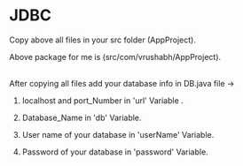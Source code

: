 # JDBC

Copy above all files in your src folder (AppProject).<br>

Above package for me is (src/com/vrushabh/AppProject).<br><br>

After copying all files add your database info in DB.java file -> <br>
1) localhost and port_Number in 'url' Variable .
2) Database_Name in 'db' Variable.
3) User name of your database in 'userName' Variable.
4) Password of your database in 'password' Variable.

   <br><br>
